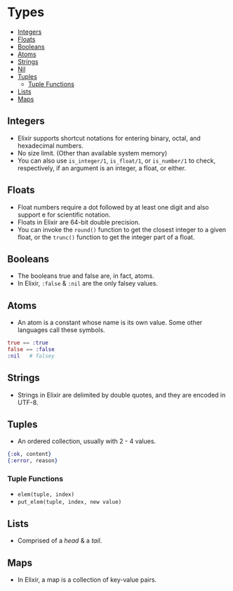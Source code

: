 # Types

<!-- TOC -->

- [Integers](#integers)
- [Floats](#floats)
- [Booleans](#booleans)
- [Atoms](#atoms)
- [Strings](#strings)
- [Nil](#nil)
- [Tuples](#tuples)
  - [Tuple Functions](#tuple-functions)
- [Lists](#lists)
- [Maps](#maps)

<!-- /TOC -->

## Integers
- Elixir supports shortcut notations for entering binary, octal, and hexadecimal numbers.
- No size limit. (Other than available system memory)
- You can also use `is_integer/1`, `is_float/1`, or `is_number/1` to check, respectively, if an argument is an integer, a float, or either.

## Floats
- Float numbers require a dot followed by at least one digit and also support e for scientific notation.
- Floats in Elixir are 64-bit double precision.
- You can invoke the `round()` function to get the closest integer to a given float, or the `trunc()` function to get the integer part of a float.

## Booleans
- The booleans true and false are, in fact, atoms.
- In Elixir, `:false` & `:nil` are the only falsey values.

## Atoms
- An atom is a constant whose name is its own value. Some other languages call these symbols.
```elixir
true == :true
false == :false
:nil   # falsey
```

## Strings
- Strings in Elixir are delimited by double quotes, and they are encoded in UTF-8.

## Tuples
- An ordered collection, usually with 2 - 4 values.
```elixir
{:ok, content}
{:error, reason}
```
### Tuple Functions
- `elem(tuple, index)`
- `put_elem(tuple, index, new value)`

## Lists
- Comprised of a *head* & a *tail*.
<!-- - **keyword-lists** -->

## Maps
- In Elixir, a map is a collection of key-value pairs.
